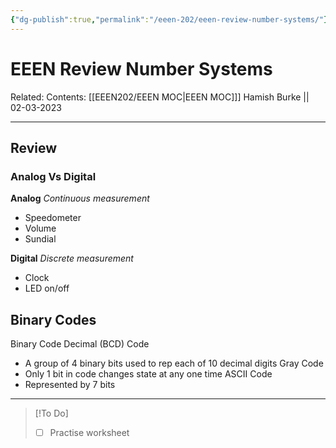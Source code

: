 ```yaml
---
{"dg-publish":true,"permalink":"/eeen-202/eeen-review-number-systems/"}
---
```



# EEEN Review Number Systems

Related: 
Contents: [[EEEN202/EEEN MOC\|EEEN MOC]]]
Hamish Burke || 02-03-2023
***

## Review

### Analog Vs Digital

**Analog**
*Continuous measurement*
- Speedometer
- Volume
- Sundial

**Digital**
*Discrete measurement*
- Clock
- LED on/off

## Binary Codes

Binary Code Decimal (BCD) Code
- A group of 4 binary bits used to rep each of 10 decimal digits
Gray Code
- Only 1 bit in code changes state at any one time
ASCII Code
- Represented by 7 bits


***

> [!To Do]
> - [ ] Practise worksheet
